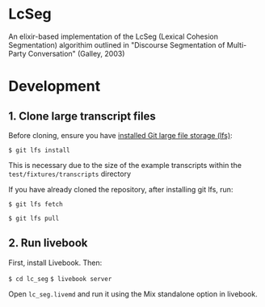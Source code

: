 # LcSeg

An elixir-based implementation of the LcSeg (Lexical Cohesion Segmentation) algorithim
outlined in "Discourse Segmentation of Multi-Party Conversation" (Galley, 2003)

# Development

## 1. Clone large transcript files

Before cloning, ensure you have [installed Git large file storage (lfs)](https://git-lfs.github.com/):

`$ git lfs install`

This is necessary due to the size of the example transcripts within the `test/fixtures/transcripts` directory

If you have already cloned the repository, after installing git lfs, run:

`$ git lfs fetch`

`$ git lfs pull`

## 2. Run livebook

First, install Livebook. Then:

`$ cd lc_seg`
`$ livebook server`

Open `lc_seg.livemd` and run it using the Mix standalone option in livebook.
